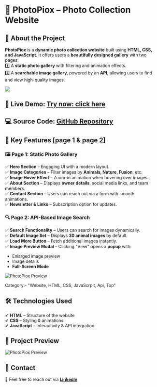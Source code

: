 # 📸 PhotoPiox – Photo Collection Website  

## 🌟 About the Project  
**PhotoPiox** is a **dynamic photo collection website** built using **HTML, CSS, and JavaScript**. It offers users a **beautifully designed gallery** with two pages:  
1️⃣ A **static photo gallery** with filtering and animation effects.  
2️⃣ A **searchable image gallery**, powered by an **API**, allowing users to find and view high-quality images.  

![](https://github.com/user-attachments/assets/afe0736f-79b4-4833-b572-bcf7ad7862bb)

## 🚀 **Live Demo:** [Try now: click here](https://praveenkr398.github.io/PhotoPioX_Website/)  
## 💻 **Source Code:** [GitHub Repository](https://github.com/Praveenkr398/PhotoPioX_PhotoCollection_Website)  

## 🎯 Key Features  [page 1 & page 2]

### 🖼️ **Page 1: Static Photo Gallery**  
✅ **Hero Section** – Engaging UI with a modern layout.  
✅ **Image Categories** – Filter images by **Animals, Nature, Fusion**, etc.  
✅ **Image Hover Effect** – Zoom-in animation when hovering over images.  
✅ **About Section** – Displays **owner details**, social media links, and team members.  
✅ **Contact Section** – Users can reach out via a form with smooth animations.  
✅ **Newsletter & Links** – Subscription option for updates.  



### 🔍 **Page 2: API-Based Image Search**  
✅ **Search Functionality** – Users can search for images dynamically.  
✅ **Default Image Set** – Displays **30 animal images** by default.  
✅ **Load More Button** – Fetch additional images instantly.  
✅ **Image Preview Modal** – Clicking "View" opens a **popup** with:  
   - Enlarged image preview  
   - Image details  
   - **Full-Screen Mode**

![PhotoPiox Preview](https://github.com/user-attachments/assets/31030cb8-09bb-44a9-89b9-8d1a7abdd88c)


Category:- "Website, HTML, CSS, JavaScrpit, Api, Top"

## 🛠️ Technologies Used  
✔ **HTML** – Structure of the website  
✔ **CSS** – Styling & animations  
✔ **JavaScript** – Interactivity & API integration  

## 📌 Project Preview  
![PhotoPiox Preview]()  

## 📩 Contact  
📧 Feel free to reach out via **[LinkedIn](inkedin.com/in/Praveenkr398)**
